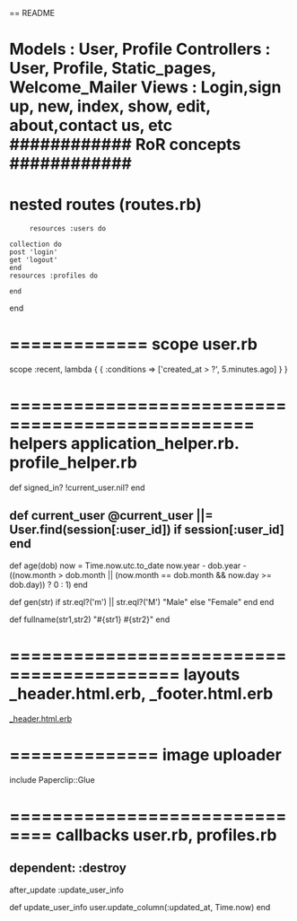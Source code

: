 == README

Models : User, Profile
Controllers : User, Profile, Static_pages, Welcome_Mailer
Views : Login,sign up, new, index, show, edit, about,contact us, etc
############
RoR concepts 
############
 ===========================
 nested routes   (routes.rb)
 ===========================
 		 resources :users do 

    collection do
    post 'login'
    get 'logout'
    end
    resources :profiles do

    end
  end

 =============
 scope user.rb
 =============
 scope :recent, lambda { { :conditions => ['created_at > ?', 5.minutes.ago] } }

=================================================
 helpers application_helper.rb. profile_helper.rb 
=================================================
def signed_in?
    !current_user.nil?
  end

 def current_user
     @current_user ||= User.find(session[:user_id]) if session[:user_id]
 end
 ---------------------------------------------------------------------------
 def age(dob)
  now = Time.now.utc.to_date
  now.year - dob.year - ((now.month > dob.month || (now.month == dob.month && now.day >= dob.day)) ? 0 : 1)
end

def gen(str)
 	if str.eql?('m') || str.eql?('M')
 		"Male"
 	else
 		"Female"
 	end
 end

def fullname(str1,str2)
	"#{str1} #{str2}"
end

==========================================
layouts _header.html.erb, _footer.html.erb
==========================================
[_header.html.erb](app/views/layouts/_header.html.erb)

==============
image uploader
==============
include Paperclip::Glue

==============================
callbacks user.rb, profiles.rb
==============================
dependent: :destroy
-------------------
after_update :update_user_info

def update_user_info
		user.update_column(:updated_at, Time.now)
	end

	



